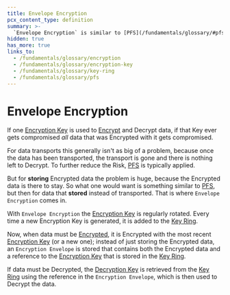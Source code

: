 ```yaml
---
title: Envelope Encryption
pcx_content_type: definition
summary: >-
  `Envelope Encryption` is similar to [PFS](/fundamentals/glossary/#pfs), but then for *storing* data (as opposed to transmitting data).
hidden: true
has_more: true
links_to:
  - /fundamentals/glossary/encryption
  - /fundamentals/glossary/encryption-key
  - /fundamentals/glossary/key-ring
  - /fundamentals/glossary/pfs
---
```


# Envelope Encryption

If one [Encryption Key](/fundamentals/glossary/encryption-key) is used to [Encrypt](/fundamentals/glossary/encryption) and Decrypt data, if that Key ever gets compromised _all_ data that was Encrypted with it gets compromised.

For data transports this generally isn't as big of a problem, because once the data has been transported, the transport is gone and there is nothing left to Decrypt. To further reduce the Risk, [PFS](/fundamentals/glossary/pfs) is typically applied.

But for **storing** Encrypted data the problem is huge, because the Encrypted data is there to stay. So what one would want is something similar to [PFS](/fundamentals/glossary/pfs), but then for data that **stored** instead of transported. That is where `Envelope Encryption` comes in.

With `Envelope Encryption` the [Encryption Key](/fundamentals/glossary/encryption-key) is regularly rotated. Every time a new Encryption Key is generated, it is added to the [Key Ring](/fundamentals/glossary/key-ring).

Now, when data must be [Encrypted](/fundamentals/glossary/encryption), it is Encrypted with the most recent [Encryption Key](/fundamentals/glossary/encryption-key) (or a new one); instead of just storing the Encrypted data, an `Encryption Envelope` is stored that contains both the Encrypted data and a reference to the [Encryption Key](/fundamentals/glossary/encryption-key) that is stored in the [Key Ring](/fundamentals/glossary/key-ring).

If data must be Decrypted, the [Decryption Key](/fundamentals/glossary/encryption-key) is retrieved from the [Key Ring](/fundamentals/glossary/key-ring) using the reference in the `Encryption Envelope`, which is then used to Decrypt the data.

